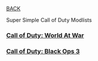 
[BACK](..)

Super Simple Call of Duty Modlists

### [Call of Duty: World At War](./waw)
### [Call of Duty: Black Ops 3](./bo3)
